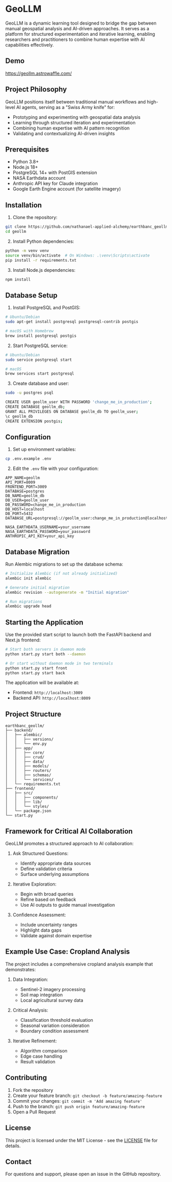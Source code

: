 # GeoLLM

GeoLLM is a dynamic learning tool designed to bridge the gap between manual geospatial analysis and AI-driven approaches. It serves as a platform for structured experimentation and iterative learning, enabling researchers and practitioners to combine human expertise with AI capabilities effectively.

## Demo
https://geollm.astrowaffle.com/

## Project Philosophy

GeoLLM positions itself between traditional manual workflows and high-level AI agents, serving as a "Swiss Army knife" for:
- Prototyping and experimenting with geospatial data analysis
- Learning through structured iteration and experimentation
- Combining human expertise with AI pattern recognition
- Validating and contextualizing AI-driven insights

## Prerequisites

- Python 3.8+
- Node.js 18+
- PostgreSQL 14+ with PostGIS extension
- NASA Earthdata account
- Anthropic API key for Claude integration
- Google Earth Engine account (for satellite imagery)

## Installation

1. Clone the repository:
```bash
git clone https://github.com/nathanael-applied-alchemy/earthbanc_geollm.git
cd geollm
```

2. Install Python dependencies:
```bash
python -m venv venv
source venv/bin/activate  # On Windows: .\venv\Scripts\activate
pip install -r requirements.txt
```

3. Install Node.js dependencies:
```bash
npm install
```

## Database Setup

1. Install PostgreSQL and PostGIS:
```bash
# Ubuntu/Debian
sudo apt-get install postgresql postgresql-contrib postgis

# macOS with Homebrew
brew install postgresql postgis
```

2. Start PostgreSQL service:
```bash
# Ubuntu/Debian
sudo service postgresql start

# macOS
brew services start postgresql
```

3. Create database and user:
```bash
sudo -u postgres psql

CREATE USER geollm_user WITH PASSWORD 'change_me_in_production';
CREATE DATABASE geollm_db;
GRANT ALL PRIVILEGES ON DATABASE geollm_db TO geollm_user;
\c geollm_db
CREATE EXTENSION postgis;
```

## Configuration

1. Set up environment variables:
```bash
cp .env.example .env
```

2. Edit the `.env` file with your configuration:
```
APP_NAME=geollm
API_PORT=8009
FRONTEND_PORT=3009
DATABASE=postgres
DB_NAME=geollm_db
DB_USER=geollm_user
DB_PASSWORD=change_me_in_production
DB_HOST=localhost
DB_PORT=5432
DATABASE_URL=postgresql://geollm_user:change_me_in_production@localhost:5432/geollm_db

NASA_EARTHDATA_USERNAME=your_username
NASA_EARTHDATA_PASSWORD=your_password
ANTHROPIC_API_KEY=your_api_key
```

## Database Migration

Run Alembic migrations to set up the database schema:
```bash
# Initialize Alembic (if not already initialized)
alembic init alembic

# Generate initial migration
alembic revision --autogenerate -m "Initial migration"

# Run migrations
alembic upgrade head
```

## Starting the Application

Use the provided start script to launch both the FastAPI backend and Next.js frontend:

```bash
# Start both servers in daemon mode
python start.py start both --daemon

# Or start without daemon mode in two terminals
python start.py start front
python start.py start back
```

The application will be available at:
- Frontend: `http://localhost:3009`
- Backend API: `http://localhost:8009`

## Project Structure

```
earthbanc_geollm/
├── backend/
│   ├── alembic/
│   │   ├── versions/
│   │   └── env.py
│   ├── app/
│   │   ├── core/
│   │   ├── crud/
│   │   ├── data/
│   │   ├── models/
│   │   ├── routers/
│   │   ├── schemas/
│   │   └── services/
│   └── requirements.txt
├── frontend/
│   ├── src/
│   │   ├── components/
│   │   ├── lib/
│   │   └── styles/
│   └── package.json
└── start.py
```

## Framework for Critical AI Collaboration

GeoLLM promotes a structured approach to AI collaboration:

1. Ask Structured Questions:
   - Identify appropriate data sources
   - Define validation criteria
   - Surface underlying assumptions

2. Iterative Exploration:
   - Begin with broad queries
   - Refine based on feedback
   - Use AI outputs to guide manual investigation

3. Confidence Assessment:
   - Include uncertainty ranges
   - Highlight data gaps
   - Validate against domain expertise

## Example Use Case: Cropland Analysis

The project includes a comprehensive cropland analysis example that demonstrates:

1. Data Integration:
   - Sentinel-2 imagery processing
   - Soil map integration
   - Local agricultural survey data

2. Critical Analysis:
   - Classification threshold evaluation
   - Seasonal variation consideration
   - Boundary condition assessment

3. Iterative Refinement:
   - Algorithm comparison
   - Edge case handling
   - Result validation

## Contributing

1. Fork the repository
2. Create your feature branch: `git checkout -b feature/amazing-feature`
3. Commit your changes: `git commit -m 'Add amazing feature'`
4. Push to the branch: `git push origin feature/amazing-feature`
5. Open a Pull Request

## License

This project is licensed under the MIT License - see the [LICENSE](LICENSE) file for details.

## Contact

For questions and support, please open an issue in the GitHub repository.
